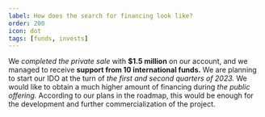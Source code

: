 ```yaml
---
label: How does the search for financing look like?
order: 200
icon: dot
tags: [funds, invests]
---
```


We *completed the private sale* with **$1.5 million** on our account, and we managed to receive **support from 10 international funds.** We are planning to start our IDO at the turn of *the first and second quarters of 2023.* We would like to obtain a much higher amount of financing during *the public offering.* According to our plans in the roadmap, this would be enough for the development and further commercialization of the project.